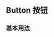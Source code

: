 <div class="demo-header">
<p class="overviewicon">
  <span class="wapi-ui-button wapi-form-button"/>
</p>

## Button 按钮

<mobile-uxlink widget-name="Button"></mobile-uxlink>
</div>

### 基本用法

<mobile-view link="button/base"></mobile-view>

<br>

<mobile-attributes link="button"></mobile-attributes>
